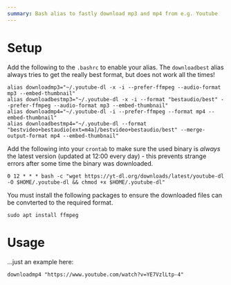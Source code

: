 ```yaml
---
summary: Bash alias to fastly download mp3 and mp4 from e.g. Youtube
---
```


# Setup #
Add the following to the `.bashrc` to enable your alias. The `downloadbest` alias always tries to get the really best format, but does not work all the times!
```
alias downloadmp3="~/.youtube-dl -x -i --prefer-ffmpeg --audio-format mp3 --embed-thumbnail"
alias downloadbestmp3="~/.youtube-dl -x -i --format "bestaudio/best" --prefer-ffmpeg --audio-format mp3 --embed-thumbnail"
alias downloadmp4="~/.youtube-dl -i --prefer-ffmpeg --format mp4 --embed-thumbnail"
alias downloadbestmp4="~/.youtube-dl --format "bestvideo+bestaudio[ext=m4a]/bestvideo+bestaudio/best" --merge-output-format mp4 --embed-thumbnail"
```
Add the following into your `crontab` to make sure the used binary is _always_ the latest version (updated at 12:00 every day) - this prevents strange errors after some time the binary was downloaded.
```
0 12 * * * bash -c "wget https://yt-dl.org/downloads/latest/youtube-dl -O $HOME/.youtube-dl && chmod +x $HOME/.youtube-dl"
```
You must install the following packages to ensure the downloaded files can be convterted to the required format.
```
sudo apt install ffmpeg
```

# Usage #
...just an example here:
```
downloadmp4 "https://www.youtube.com/watch?v=YE7VzlLtp-4"
```
